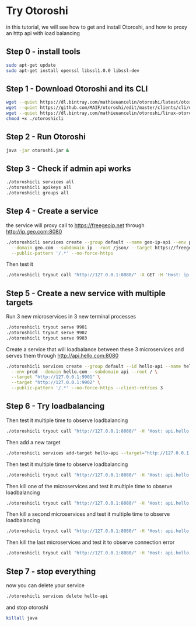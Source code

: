 # Try Otoroshi

in this tutorial, we will see how to get and install Otoroshi, and how to proxy an http api with load balancing

## Step 0 - install tools

```sh
sudo apt-get update
sudo apt-get install openssl libssl1.0.0 libssl-dev
```

## Step 1 - Download Otoroshi and its CLI

```sh
wget --quiet https://dl.bintray.com/mathieuancelin/otoroshi/latest/otoroshi.jar
wget --quiet https://github.com/MAIF/otoroshi/edit/master/clients/cli/otoroshicli.toml
wget --quiet https://dl.bintray.com/mathieuancelin/otoroshi/linux-otoroshicli/latest/otoroshicli
chmod +x ./otoroshicli
```

## Step 2 - Run Otoroshi

```sh
java -jar otoroshi.jar &
```

## Step 3 - Check if admin api works

```sh
./otoroshicli services all
./otoroshicli apikeys all
./otoroshicli groups all
```

## Step 4 - Create a service 

the service will proxy call to https://freegeoip.net through http://ip.geo.com:8080

```sh
./otoroshicli services create --group default --name geo-ip-api --env prod \
  --domain geo.com --subdomain ip --root /json/ --target https://freegeoip.net \
  --public-pattern '/.*' --no-force-https
```

Then test it

```sh
./otoroshicli tryout call "http://127.0.0.1:8080/" -X GET -H 'Host: ip.geo.com'
```

## Step 5 -  Create a new service with multiple targets

Run 3 new microservices in 3 new terminal processes

```sh
./otoroshicli tryout serve 9901
./otoroshicli tryout serve 9902
./otoroshicli tryout serve 9903
```

Create a service that will loadbalance between these 3 microservices and serves them through http://api.hello.com:8080

```sh
./otoroshicli services create --group default --id hello-api --name hello-api \
  --env prod --domain hello.com --subdomain api --root / \
  --target "http://127.0.0.1:9901" \
  --target "http://127.0.0.1:9902" \
  --public-pattern '/.*' --no-force-https --client-retries 3
```

## Step 6 - Try loadbalancing

Then test it multiple time to observe loadbalancing

```sh
./otoroshicli tryout call "http://127.0.0.1:8080/" -H 'Host: api.hello.com' -H 'Accept: application/json'
```

Then add a new target

```sh
./otoroshicli services add-target hello-api --target="http://127.0.0.1:9903"
```

Then test it multiple time to observe loadbalancing

```sh
./otoroshicli tryout call "http://127.0.0.1:8080/" -H 'Host: api.hello.com' -H 'Accept: application/json'
```

Then kill one of the microservices and test it multiple time to observe loadbalancing

```sh
./otoroshicli tryout call "http://127.0.0.1:8080/" -H 'Host: api.hello.com' -H 'Accept: application/json'
```

Then kill a second microservices and test it multiple time to observe loadbalancing

```sh
./otoroshicli tryout call "http://127.0.0.1:8080/" -H 'Host: api.hello.com' -H 'Accept: application/json'
```

Then kill the last microservices and test it to observe connection error

```sh
./otoroshicli tryout call "http://127.0.0.1:8080/" -H 'Host: api.hello.com' -H 'Accept: application/json'
```

## Step 7 - stop everything

now you can delete your service

```sh
./otoroshicli services delete hello-api
```

and stop otoroshi

```sh
killall java
```
